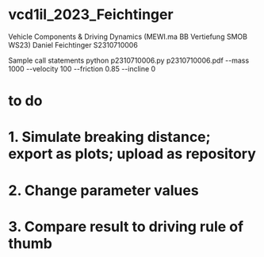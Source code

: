 # vcd1il_2023_Feichtinger
Vehicle Components & Driving Dynamics (MEWI.ma BB Vertiefung SMOB WS23)
Daniel Feichtinger
S2310710006 

Sample call statements
python p2310710006.py p2310710006.pdf --mass 1000 --velocity 100 --friction 0.85 --incline 0

# to do
# 1. Simulate breaking distance; export as plots; upload as repository
# 2. Change parameter values
# 3. Compare result to driving rule of thumb